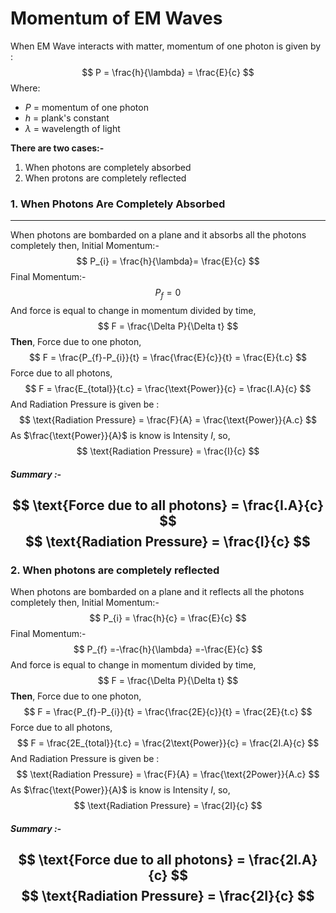 # Momentum of EM Waves
When EM Wave interacts with matter, momentum of one photon is given by :
$$
P = \frac{h}{\lambda} = \frac{E}{c}
$$
Where:
- $P$ = momentum of one photon
- $h$ = plank's constant 
- $\lambda$ = wavelength of light

**There are two cases:-**
1. When photons are completely absorbed 
2. When protons are completely reflected

### 1. When Photons Are Completely Absorbed 
---
When photons are bombarded on a plane and it absorbs all the photons completely then,
Initial Momentum:-
$$
P_{i} = \frac{h}{\lambda}= \frac{E}{c}
$$
Final Momentum:-
$$
P_{f} = 0
$$
And force is equal to change in momentum divided by time,
$$
F = \frac{\Delta P}{\Delta t}
$$
**Then**, Force due to one photon,
$$
F = \frac{P_{f}-P_{i}}{t} = \frac{\frac{E}{c}}{t} = \frac{E}{t.c}
$$
Force due to all photons,
$$
F = \frac{E_{total}}{t.c} = \frac{\text{Power}}{c} = \frac{I.A}{c}
$$
And Radiation Pressure is given be :
$$
\text{Radiation Pressure} = \frac{F}{A} = \frac{\text{Power}}{A.c}
$$
As $\frac{\text{Power}}{A}$ is know is Intensity $I$, so, 
$$
\text{Radiation Pressure} = \frac{I}{c}
$$
##### Summary :-
$$
\text{Force due to all photons} = \frac{I.A}{c}
$$
$$
\text{Radiation Pressure} = \frac{I}{c}
$$
---
### 2. When photons are completely reflected
When photons are bombarded on a plane and it reflects all the photons completely then,
Initial Momentum:-
$$
P_{i} = \frac{h}{c} = \frac{E}{c}
$$
Final Momentum:-
$$
P_{f} =-\frac{h}{\lambda} =-\frac{E}{c} 
$$
And force is equal to change in momentum divided by time,
$$
F = \frac{\Delta P}{\Delta t}
$$
**Then**, Force due to one photon,
$$
F = \frac{P_{f}-P_{i}}{t} = \frac{\frac{2E}{c}}{t} = \frac{2E}{t.c}
$$
Force due to all photons,
$$
F = \frac{2E_{total}}{t.c} = \frac{2\text{Power}}{c} = \frac{2I.A}{c}
$$
And Radiation Pressure is given be :
$$
\text{Radiation Pressure} = \frac{F}{A} = \frac{\text{2Power}}{A.c}
$$
As $\frac{\text{Power}}{A}$ is know is Intensity $I$, so, 
$$
\text{Radiation Pressure} = \frac{2I}{c}
$$
##### Summary :-
$$
\text{Force due to all photons} = \frac{2I.A}{c}
$$
$$
\text{Radiation Pressure} = \frac{2I}{c}
$$
---

